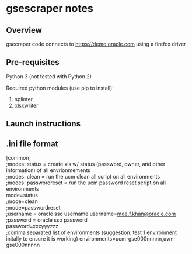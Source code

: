 # gsescraper notes

## Overview

gsecraper code connects to https://demo.oracle.com using a firefox driver 

## Pre-requisites

Python 3 (not tested with Python 2)  

Required python modules (use pip to install):  

1. splinter
2. xlsxwriter

## Launch instructions



## .ini file format

[common]  
;modes: status        = create xls w/ status (password, owner, and other information) of all envrionmements  
;modes: clean         = run the ucm clean all  script on all environments  
;modes: passwordreset = run the ucm password reset script on all environments  
mode=status  
;mode=clean  
;mode=passwordreset  
;username = oracle sso username
username=moe.f.khan@oracle.com
;password = oracle sso password  
password=xxxyyyzzz  
;comma separated list of environments (suggestion: test 1 environment initally to ensure it is working)
environments=ucm-gse000nnnnn,uvm-gse000nnnnn  

